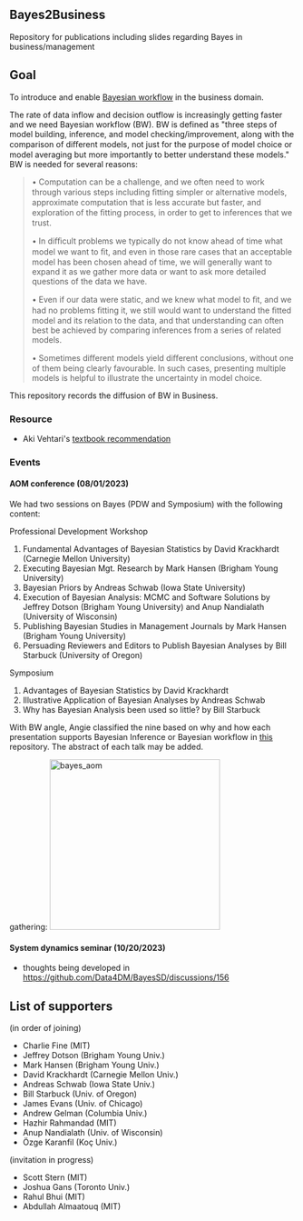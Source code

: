 ## Bayes2Business
Repository for publications including slides regarding Bayes in business/management

## Goal
To introduce and enable [Bayesian workflow](http://www.stat.columbia.edu/~gelman/research/unpublished/Bayesian_Workflow_article.pdf) in the business domain. 

The rate of data inflow and decision outflow is increasingly getting faster and we need Bayesian workflow (BW). BW is defined as "three steps of model building, inference, and model checking/improvement, along with the comparison of diﬀerent models, not just for the purpose of model choice or model averaging but more importantly to better understand these models." BW is needed for several reasons:

> • Computation can be a challenge, and we often need to work through various steps including ﬁtting simpler or alternative models, approximate computation that is less accurate but faster, and exploration of the ﬁtting process, in order to get to inferences that we trust.
> 
> • In diﬃcult problems we typically do not know ahead of time what model we want to ﬁt, and even in those rare cases that an acceptable model has been chosen ahead of time, we will generally want to expand it as we gather more data or want to ask more detailed questions of the data we have.
> 
> • Even if our data were static, and we knew what model to ﬁt, and we had no problems ﬁtting it, we still would want to understand the ﬁtted model and its relation to the data, and that understanding can often best be achieved by comparing inferences from a series of related models.
> 
> • Sometimes diﬀerent models yield diﬀerent conclusions, without one of them being clearly favourable. In such cases, presenting multiple models is helpful to illustrate the uncertainty in model choice.

This repository records the diffusion of BW in Business. 

### Resource
- Aki Vehtari's [textbook recommendation](https://statmodeling.stat.columbia.edu/2018/05/14/aki_books/?fbclid=IwAR3RCtjqrVv0PODWGl6BaTllTRroVB5SLtkSakCgcSYewgrIVr4JCiMUyuk)

### Events
#### AOM conference (08/01/2023)
We had two sessions on Bayes (PDW and Symposium) with the following content:

Professional Development Workshop
1. Fundamental Advantages of Bayesian Statistics by David Krackhardt (Carnegie Mellon University)
2. Executing Bayesian Mgt. Research by Mark Hansen (Brigham Young University)
3. Bayesian Priors by Andreas Schwab (Iowa State University)
4. Execution of Bayesian Analysis: MCMC and Software Solutions by Jeffrey Dotson (Brigham Young University) and Anup Nandialath (University of Wisconsin)
5. Publishing Bayesian Studies in Management Journals by Mark Hansen (Brigham Young University)
6. Persuading Reviewers and Editors to Publish Bayesian Analyses by Bill Starbuck (University of Oregon)

Symposium
1. Advantages of Bayesian Statistics by David Krackhardt
2. Illustrative Application of Bayesian Analyses by Andreas Schwab
3. Why has Bayesian Analysis been used so little? by Bill Starbuck

With BW angle, Angie classified the nine based on why and how each presentation supports Bayesian Inference or Bayesian workflow in [this](https://github.com/Data4DM/Bayes2Business/tree/main/slide) repository. The abstract of each talk may be added.

gathering: <img width="300" alt="bayes_aom" src="https://github.com/Data4DM/Bayes2Business/assets/30194633/ad89475d-6f7f-4de1-adda-f44faa1eb333">

#### System dynamics seminar (10/20/2023)
- thoughts being developed in https://github.com/Data4DM/BayesSD/discussions/156

## List of supporters
(in order of joining)
- Charlie Fine (MIT)
- Jeffrey Dotson (Brigham Young Univ.)
- Mark Hansen (Brigham Young Univ.)
- David Krackhardt (Carnegie Mellon Univ.)
- Andreas Schwab (Iowa State Univ.)
- Bill Starbuck (Univ. of Oregon)
- James Evans (Univ. of Chicago)
- Andrew Gelman (Columbia Univ.)
- Hazhir Rahmandad (MIT)
- Anup Nandialath (Univ. of Wisconsin)
- Özge Karanfil (Koç Univ.)
  
(invitation in progress)
- Scott Stern (MIT)
- Joshua Gans (Toronto Univ.)
-  Rahul Bhui (MIT)
-  Abdullah Almaatouq (MIT)
